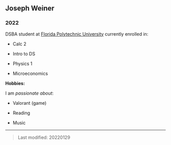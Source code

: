 ## Joseph Weiner

### 2022

DSBA student at [Florida Polytechnic University](https://www.floridapoly.edu) currently enrolled in: 

- Calc 2

- Intro to DS

- Physics 1

- Microeconomics

**Hobbies:**

I am _passionate about_: 

- Valorant (game)

- Reading

- Music

***

> Last modified: 20220129